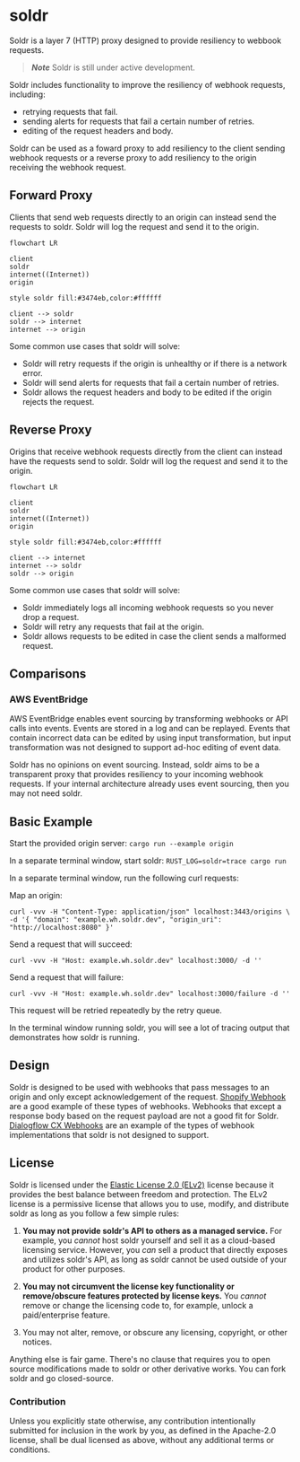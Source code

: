 # soldr

Soldr is a layer 7 (HTTP) proxy designed to provide resiliency to webbook requests.

> ***Note***
> Soldr is still under active development.

Soldr includes functionality to improve the resiliency of webhook requests, including:
- retrying requests that fail.
- sending alerts for requests that fail a certain number of retries.
- editing of the request headers and body.

Soldr can be used as a foward proxy to add resiliency to the client sending webhook requests or a reverse proxy to add resiliency to the origin receiving the webhook request.

## Forward Proxy
Clients that send web requests directly to an origin can instead send the requests to soldr. Soldr will log the request and send it to the origin.
```mermaid
flowchart LR

client
soldr
internet((Internet))
origin

style soldr fill:#3474eb,color:#ffffff

client --> soldr
soldr --> internet
internet --> origin
```
Some common use cases that soldr will solve:
- Soldr will retry requests if the origin is unhealthy or if there is a network error.
- Soldr will send alerts for requests that fail a certain number of retries.
- Soldr allows the request headers and body to be edited if the origin rejects the request.

## Reverse Proxy
Origins that receive webhook requests directly from the client can instead have the requests send to soldr. Soldr will log the request and send it to the origin.
```mermaid
flowchart LR

client
soldr
internet((Internet))
origin

style soldr fill:#3474eb,color:#ffffff

client --> internet
internet --> soldr
soldr --> origin
```
Some common use cases that soldr will solve:
- Soldr immediately logs all incoming webhook requests so you never drop a request.
- Soldr will retry any requests that fail at the origin.
- Soldr allows requests to be edited in case the client sends a malformed request.

## Comparisons
### AWS EventBridge
AWS EventBridge enables event sourcing by transforming webhooks or API calls into events. Events are stored in a log and can be replayed. Events that contain incorrect data can be edited by using input transformation, but input transformation was not designed to support ad-hoc editing of event data.

Soldr has no opinions on event sourcing. Instead, soldr aims to be a transparent proxy that provides resiliency to your incoming webhook requests. If your internal architecture already uses event sourcing, then you may not need soldr.

## Basic Example

Start the provided origin server: `cargo run --example origin`

In a separate terminal window, start soldr: `RUST_LOG=soldr=trace cargo run`

In a separate terminal window, run the following curl requests:

Map an origin:

```
curl -vvv -H "Content-Type: application/json" localhost:3443/origins \
-d '{ "domain": "example.wh.soldr.dev", "origin_uri": "http://localhost:8080" }'
```

Send a request that will succeed:

```
curl -vvv -H "Host: example.wh.soldr.dev" localhost:3000/ -d ''
```

Send a request that will failure:

```
curl -vvv -H "Host: example.wh.soldr.dev" localhost:3000/failure -d ''
```

This request will be retried repeatedly by the retry queue.


In the terminal window running soldr, you will see a lot of tracing output that demonstrates how soldr is running.

## Design

Soldr is designed to be used with webhooks that pass messages to an origin and only except acknowledgement of the request. [Shopify Webhook](https://shopify.dev/docs/apps/webhooks) are a good example of these types of webhooks. Webhooks that except a response body based on the request payload are not a good fit for Soldr. [Dialogflow CX Webhooks](https://cloud.google.com/dialogflow/cx/docs/concept/webhook) are an example of the types of webhook implementations that soldr is not designed to support.

## License

Soldr is licensed under the [Elastic License 2.0 (ELv2)](https://github.com/hjr3/soldr/blob/master/LICENSE.md) license because it provides the best balance between freedom and protection. The ELv2 license is a permissive license that allows you to use, modify, and distribute soldr as long as you follow a few simple rules:

1. **You may not provide soldr's API to others as a managed service.** For example, you _cannot_ host soldr yourself and sell it as a cloud-based licensing service. However, you _can_ sell a product that directly exposes and utilizes soldr's API, as long as soldr cannot be used outside of your product for other purposes.

1. **You may not circumvent the license key functionality or remove/obscure features protected by license keys.** You _cannot_ remove or change the licensing code to, for example, unlock a paid/enterprise feature.

1. You may not alter, remove, or obscure any licensing, copyright, or other notices.

Anything else is fair game. There's no clause that requires you to open source modifications made to soldr or other derivative works. You can fork soldr and go closed-source.

### Contribution

Unless you explicitly state otherwise, any contribution intentionally submitted
for inclusion in the work by you, as defined in the Apache-2.0 license, shall be dual licensed as above, without any
additional terms or conditions.
